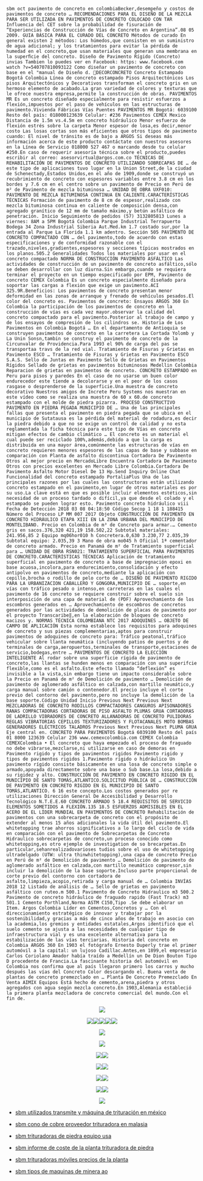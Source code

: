 
```
sbm oct pavimento de concreto en colombiaBecker,desempeño y costos de pavimentos de concreto … RECOMENDACIONES PARA EL DISEÑO DE LA MEZCLA PARA SER UTILIZADA EN PAVIMENTOS DE CONCRETO COLOCADO CON TAR Influencia del CET sobre la probabilidad de fisuración de “Experiencias de Construcción de Vías de Concreto en Argentina”.08 05 2009. GUIA BÁSICA PARA EL CURADO DEL CONCRETO Métodos de curado En general existen 2 métodos: Los húmedos,que consisten en un suministro de agua adicional; y los tratamientos para evitar la pérdida de humedad en el concreto,que usan materiales que generan una membrana en la superﬁcie del concreto. Diseño de Pavimento Rígido (Concreto) invias Tambien lo puedes ver en Facebook: https: www.facebook.com watch ?v=540707810093122 Como diseñar un pavimento de concreto con base en el "manual de Diseño d. 🧿DECORCONCRETO Concreto Estampado Bogotá Colombia Línea de concreto estampado Pisos Arquitectónicos Los pisos Arquitectónicos y Decorativos transforman el concreto gris en un hermoso elemento de acabado.La gran variedad de colores y texturas que le ofrece nuestra empresa,permite la construcción de obras. PAVIMENTOS MR Es un concreto diseñado especialmente para resistir esfuerzos a flexión,impuestos por el paso de vehículos en las estructuras de pavimento.Vivienda Fábricas Vías Puentes PAVIMENTOS MR Bogotá: 6039100 Resto del país: 018000123639 Celular: #236 Pavimentos CEMEX Mexico Distancia de 1.5m vs.4.5m en concreto hidráulico Menor esfuerzo de flexión estrés sobre la carpeta Menor espesor de losa,es decir,menor costo Las losas cortas son más eficientes que otros tipos de pavimento cuando: El nivel de tránsito es de bajo a ARGOS Si deseas más información acerca de este producto contáctate con nuestros asesores en la Línea de Servicio 018000 527 467 o marcando desde tu celular #250.En caso de requerir asesoría técnica sobre el producto,puedes escribir al correo: asesorvirtual@argos.com.co TÉCNICAS DE REHABILITACIÓN DE PAVIMENTOS DE CONCRETO UTILIZANDO SOBRECAPAS DE … de este tipo de aplicaciones tuvo lugar en la Union Street,de la ciudad de Schenectady,Estados Unidos,en el año de 1909,donde se construyó un recubrimiento de concreto con espesores variables entre 3.8 cm en los bordes y 7.6 cm en el centro sobre un pavimento de Precio en Perú de m² de Pavimento de mezcla bituminosa … UNIDAD DE OBRA UXF010: PAVIMENTO DE MEZCLA BITUMINOSA CONTINUA EN CALIENTE.CARACTERÍSTICAS TÉCNICAS Formación de pavimento de 8 cm de espesor,realizado con mezcla bituminosa continua en caliente de composición densa,con agregado granítico de 12 mm de tamaño máximo,y betún asfáltico de penetración. Inicio Seguimiento de pedidos (57) 3132805813 Lunes a viernes: 8AM a 5PM Bogotá Colombia Parque Industrial Terrapuerto Bodega 34 Zona Industrial Siberia Aut.Med.km 1.7 costado sur,por la entrada al Parque La Florida 1.1 km adentro. Sección 505 PAVIMENTO DE CONCRETO COMPACTADO CON … del pavimento,todo de acuerdo con estas especificaciones y de conformidad razonable con el trazado,niveles,gradientes,espesores y secciones típicas mostrados en los planos.505.2 Generalidades Todos los materiales por usar en el concreto compactado NORMA DE CONSTRUCCIÓN PAVIMENTO ASFÁLTICO Las actividades de construcción de un pavimento de concreto asfáltico,sólo se deben desarrollar con luz diurna.Sin embargo,cuando se requiera terminar el proyecto en un tiempo especificado por EPM, Pavimento de concreto CEMEX Colombia Es un concreto especialmente diseñado para soportar las cargas a flexión que exige un pavimento.ACI 325.9R.Beneficios: Los pavimentos de concreto presentan menor deformidad en las zonas de arranque y frenado de vehículos pesados.El color del concreto es. Pavimentos de concreto: Ensayos ARGOS 360 En Colombia la participación de los pavimentos de concreto en la construcción de vías es cada vez mayor.observar la calidad del concreto compactado para el pavimento.Posterior al trabajo de campo y de los ensayos de compresión de los cilindros se. Historia de Los Pavimentos en Colombia Bogotá … En el departamento de Antioquia se construyen pavimentos de concreto en la carretera La Cortada Yolomb y La Unin Sonsn,tambin se construy el pavimento de concreto de la Circunvalar de Providencia.Para 1993 el 90% de carga del pas se transportaa travs de la red vial. Tratamiento de Fisuras y Grietas en Pavimento ESCO … Tratamiento de Fisuras y Grietas en Pavimento ESCO S.A.S. Sello de Juntas en Pavimento Sello de Grietas en Pavimentos Rígidos Sellado de grietas en pavimentos bituminosos Medellin Colombia Reparacion de grietas en pavimentos de concreto. CONCRETO ESTAMPADO en Peru para pisos y paredes En el caso de no usarse un buen color endurecedor este tiende a decolorarse y en el peor de los casos rasgase o desprenderse de la superficie.Una muestra de concreto decorativo Nuestros amigos de Increte Peru Systems nos muestran en este vídeo como se realiza una muestra de 60 x 60.de concreto estampado con el molde de piedra pizarra. PROCESO CONSTRUCTIVO PAVIMENTO EN PIEDRA PEGADA MUNICIPIO DE … Una de las principales fallas que presenta el pavimento en piedra pegada que se ubica en el municipio de Sutatausa es la pérdida del material de rodadura,es decir la piedra debido a que no se exige un control de calidad y no esta reglamentada la ficha técnica para este tipo de Vías en concreto mitigan efectos de cambio climático … El concreto es un material el cual puede ser reciclado 100%,además,debido a que la carga es distribuida en una mayor área,comúnmente las estructuras de vías en concreto requieren menores espesores de las capas de base y subbase en comparación con Planta de asfalto discontinua Cortadora De Pavimento Otros al mejor precio en MercadoLibre Encuentra Cortadora De Pavimento Otros con precios excelentes en Mercado Libre Colombia.Cortadora De Pavimento Asfalto Motor Diesel De 13 Hp.Send Inquiry Online Chat Funcionalidad del concreto estampado PortaliaPlus Una de las principales razones por las cuales las constructoras están utilizando concreto estampado en el pavimento,en lugar de otros materiales es por su uso.La clave está en que es posible incluir elementos estéticos,sin necesidad de un proceso tardado o difícil,ya que desde el colado y el estampado se pueden lograr esto. Pavimento concreto hidráulico viii Fecha de Detección 2018 03 08 04:18:50 Código Secop 1 18 1 188415 Número del Proceso LP MM 007 2017 Objeto CONSTRUCCIÓN DE PAVIMENTO EN CONCRETO HIDRÁULICO ETAPA XIII EN LA ZONA URBANA DEL MUNICIPIO DE MONTELIBANO. Precio en Colombia de m³ de Concreto para armar.… Cemento gris en sacos.376,320 421,19 158.502,22 Subtotal materiales: 241.956,85 2 Equipo mq06hor010 h Concretera.0,630 3.230,77 2.035,39 Subtotal equipo: 2.035,39 3 Mano de obra mo045 h Oficial 1ª cementador de concreto armado. Precio en Panamá de m² de Tratamiento superficial para … UNIDAD DE OBRA RSN021: TRATAMIENTO SUPERFICIAL PARA PAVIMENTOS DE CONCRETO.CARACTERÍSTICAS TÉCNICAS Aplicación de tratamiento superficial en pavimento de concreto a base de impregnación epoxi en base acuosa,incolora,para endurecimiento,consolidación y efecto antipolvo en pavimentos de concreto,mediante la aplicación con cepillo,brocha o rodillo de pelo corto de … DISEÑO DE PAVIMENTO RIGIDO PARA LA URBANIZACION CABALLERO Y GONGORA,MUNICIPIO DE … soporte,en vías con tráfico pesado o intenso,en carreteras en las cuales el pavimento de 16 concreto se requiere construir sobre el suelo sin interposición de una capa de material de (PDF) Aprovechamiento de los escombros generados en … Aprovechamiento de escombros de concretos generados por las actividades de demolición de placas de pavimento por el proyecto Transcaribe‖,en la elaboración de bloques de concreto macizos y. NORMAS TÉCNICA COLOMBIANA NTC 2017 ADOQUINES … OBJETO DE CAMPO DE APLICACIÓN Esta norma establece los requisitos para adoquines de concreto y sus piezas complementarias,aptos para construir pavimentos de adoquines de concreto para: Tráfico peatonal,tráfico vehicular sobre llanta neumática (incluyendo patios de puertos y de terminales de carga,aeropuertos,terminales de transporte,estaciones de servicio,bodegas,entre … PAVIMENTOS DE CONCRETO LA ELECCIÓN INTELIGENTE Al rodar sobre una superficie rígida de pavimento de concreto,las llantas se hunden menos en comparación con una superifcie flexible,como es el asfalto.Este efecto llamado “deflexión” es invisible a la vista,sin embargo tiene un impacto considerable sobre la Precio en Panamá de m² de Demolición de pavimento … Demolición de pavimento de aglomerado asfáltico en calzada,con martillo neumático,y carga manual sobre camión o contenedor.El precio incluye el corte previo del contorno del pavimento,pero no incluye la demolición de la base soporte.Código Unidad Inicio Previous Next Previous Next MEZCLADORAS DE CONCRETO RODILLOS COMPACTADORES CANGUROS APISONADORES RANAS COMPACTADORAS CORTADORAS DE PISO ASFALTO PLUMAS GRUA CORTADORAS DE LADRILLO VIBRADORES DE CONCRETO ALLANADORAS DE CONCRETO PULIDORAS REGLAS VIBRATORIAS CEPILLOS TEXTURIZADORES Y FLOTACANALES MOTO BOMBAS GENERADORES ELÉCTRICOS TALADROS Previous Next Previous Next PLUMA GRUA Eje central en. CONCRETO PARA PAVIMENTOS Bogotá 6039100 Resto del país 01 8000 123639 Celular 236 www.cemexcolombia.com CEMEX Colombia CEMEXColombia • El concreto que haya empezado el proceso de fraguado no debe vibrarse,mezclarse,ni utilizarse en caso de demoras en Pavimento rigido y tipos de pavimentos rigidos Pavimento rigido y tipos de pavimentos rigidos 1.Pavimento rígido o hidráulico Un pavimento rígido consiste básicamente en una losa de concreto simple o armado,apoyada directamente sobre una base o Sub base.La losa,debido a su rigidez y alto. CONSTRUCCIÓN DE PAVIMENTO EN CONCRETO RIGIDO EN EL MUNICIPIO DE SANTO TOMÁS,ATLANTICO.SOLICITUD PÚBLICA DE … CONSTRUCCIÓN DE PAVIMENTO EN CONCRETO RIGIDO EN EL MUNICIPIO DE SANTO TOMÁS,ATLANTICO. 6 16 este concepto.Los costos generados por re utilizaciones Dirección General De Accesibilidad y Desarrollo Tecnológico N.T.E.E.60 CONCRETO ARMADO 5 18.4 REQUISITOS DE SERVICIO ELEMENTOS SOMETIDOS A FLEXIÓN.135 18.5 ESFUERZOS ADMISIBLES EN EL ACERO DE EL LÍDER MUNDIAL EN PAVIMENTOS DE CONCRETO Rehabilitación de pavimentos con una sobrecarpeta de concreto con el propósito de extender al menos 15 años adicionales la vida útil del pavimento.El whitetopping trae ahorros significativos a lo largo del ciclo de vida en comparación con el pavimento de Sobrecarpetas de Concreto Hidraulico sobrecarpetas de concreto,un proceso conocido como whitetopping,es otro ejemplo de investigation de so brecarpetas.En particular,sehanrealizadovarioses tudios sobre el uso de whitetopping ultradelgado (UTW: ultra thinwhitetopping),una capa de concreto Precio en Perú de m² de Demolición de pavimento … Demolición de pavimento de aglomerado asfáltico en calzada,con martillo neumático compresor,sin incluir la demolición de la base soporte.Incluso parte proporcional de corte previo del contorno con cortadora de asfalto,limpieza,acopio,retirada y carga manual de … Colombia INVÍAS 2018 12 Listado de análisis de … Sello de grietas en pavimento asfáltico con ruteo.m 500.1 Pavimento de Concreto Hidraulico m3 500.2 Pavimento de concreto hidráulico de fraguado rapido (Fast Track) m3 501.1 Cemento Porthland,Norma ASTM C150,Tipo .Se debe elaborar un Item. Argos Colombia Líder en Cementos,Concretos y … Con el direccionamiento estratégico de innovar y trabajar por la sostenibilidad,y gracias a más de cinco años de trabajo en asocio con la academia,los gremios y entidades estatales,Argos identificó que el suelo cemento se ajusta a las necesidades de cualquier tipo de infraestructura vial y es una excelente alternativa para la estabilización de las vías terciarias. Historia del concreto en Colombia ARGOS 360 En 1903 el fotógrafo Ernesto Duperly trae el primer automóvil a la capital: un lujoso Cadillac.Antes,en 1899,el empresario Carlos Coriolano Amador había traído a Medellín un De Dion Bouton Tipo D procedente de Francia.La fascinante historia del automóvil en Colombia nos confirma que al país llegaron primero los carros y mucho después las vías del Concreto Color descargando el. Buena venta de plantas de concreto premezclado en … Planta De Concreto Premezclado En Venta AIMIX Equipos Está hecho de cemento,arena,piedra y otros agregados con agua según mezcla concreto.En 1903,Alemania estableció la primera planta mezcladora de concreto comercial del mundo.Con el fin de. 
```

<div align="center">

<a href="https://es-crusher.shibang-china.com/github&k=sbm+oct+pavimento+de+concreto+en+colombia"><img src="https://static.shibang-china.com/es/crusher/logo.jpg"></a>

<a href="https://es-crusher.shibang-china.com/github&k=sbm+oct+pavimento+de+concreto+en+colombia"><img src="https://static.shibang-china.com/es/crusher/index.jpg"></a><a href="https://es-crusher.shibang-china.com/material.htmlgithub&k=sbm+oct+pavimento+de+concreto+en+colombia"><img src="https://static.shibang-china.com/es/crusher/material.jpg"></a><a href="https://es-crusher.shibang-china.com/application.htmlgithub&k=sbm+oct+pavimento+de+concreto+en+colombia"><img src="https://static.shibang-china.com/es/crusher/application.jpg"></a><a href="https://es-crusher.shibang-china.com/aboutus.htmlgithub&k=sbm+oct+pavimento+de+concreto+en+colombia"><img src="https://static.shibang-china.com/es/crusher/aboutus.jpg"></a><a href="https://es-crusher.shibang-china.com/contact.htmlgithub&k=sbm+oct+pavimento+de+concreto+en+colombia"><img src="https://static.shibang-china.com/es/crusher/contact.jpg"></a>

<a href="https://es-crusher.shibang-china.com/github&k=sbm+oct+pavimento+de+concreto+en+colombia"><img src="https://static.shibang-china.com/es/crusher/banner.jpg"></a>

<a href="https://swt.shibang-china.com/github&k=sbm+oct+pavimento+de+concreto+en+colombia"><img src="https://static.shibang-china.com/es/crusher/text.jpg"></a>

<a href="https://swt.shibang-china.com/github&k=sbm+oct+pavimento+de+concreto+en+colombia"><img src="https://static.shibang-china.com/es/crusher/chat.jpg"></a><a href="https://es-crusher.shibang-china.com/contact.htmlgithub&k=sbm+oct+pavimento+de+concreto+en+colombia"><img src="https://static.shibang-china.com/es/crusher/message.jpg"></a>

<a href="https://es-crusher.shibang-china.com/products/pe.htmlgithub&k=sbm+oct+pavimento+de+concreto+en+colombia"><img src="https://static.shibang-china.com/es/crusher/pe.jpg"></a><a href="https://es-crusher.shibang-china.com/products/pf.htmlgithub&k=sbm+oct+pavimento+de+concreto+en+colombia"><img src="https://static.shibang-china.com/es/crusher/pf.jpg"></a>

<a href="https://es-crusher.shibang-china.com/products/hpt.htmlgithub&k=sbm+oct+pavimento+de+concreto+en+colombia"><img src="https://static.shibang-china.com/es/crusher/hpt.jpg"></a><a href="https://es-crusher.shibang-china.com/products/vsi.htmlgithub&k=sbm+oct+pavimento+de+concreto+en+colombia"><img src="https://static.shibang-china.com/es/crusher/vsi.jpg"></a>

<a href="https://es-crusher.shibang-china.com/products/klv.htmlgithub&k=sbm+oct+pavimento+de+concreto+en+colombia"><img src="https://static.shibang-china.com/es/crusher/klv.jpg"></a><a href="https://es-crusher.shibang-china.com/products/portable.htmlgithub&k=sbm+oct+pavimento+de+concreto+en+colombia"><img src="https://static.shibang-china.com/es/crusher/portable.jpg"></a>

<a href="https://swt.shibang-china.com/github&k=sbm+oct+pavimento+de+concreto+en+colombia"><img src="https://static.shibang-china.com/es/crusher/case.jpg"></a>

</div>


* [sbm utilizados transmite y máquina de trituración en méxico](sbm%20utilizados%20transmite%20y%20m%C3%A1quina%20de%20trituraci%C3%B3n%20en%20m%C3%A9xico.md)

* [sbm cono de cobre proveedor trituradora en malasia](sbm%20cono%20de%20cobre%20proveedor%20trituradora%20en%20malasia.md)

* [sbm trituradoras de piedra equipo usa](sbm%20trituradoras%20de%20piedra%20equipo%20usa.md)

* [sbm informe de coste de la planta trituradora de piedra](sbm%20informe%20de%20coste%20de%20la%20planta%20trituradora%20de%20piedra.md)

* [sbm trituradoras móviles precios de la planta](sbm%20trituradoras%20m%C3%B3viles%20precios%20de%20la%20planta.md)

* [sbm tipos de maquinas de minera ao](sbm%20tipos%20de%20maquinas%20de%20minera%20ao.md)
